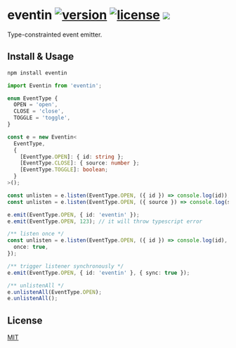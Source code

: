 # eventin [![version](https://img.shields.io/npm/v/eventin)](https://www.npmjs.com/package/eventin) [![license](https://img.shields.io/npm/l/eventin)](https://github.com/mebtte/react-lrc/blob/master/LICENSE) [![](https://img.shields.io/bundlephobia/minzip/eventin)](https://bundlephobia.com/result?p=eventin)

Type-constrainted event emitter.

## Install & Usage

```sh
npm install eventin
```

```ts
import Eventin from 'eventin';

enum EventType {
  OPEN = 'open',
  CLOSE = 'close',
  TOGGLE = 'toggle',
}

const e = new Eventin<
  EventType,
  {
    [EventType.OPEN]: { id: string };
    [EventType.CLOSE]: { source: number };
    [EventType.TOGGLE]: boolean;
  }
>();

const unlisten = e.listen(EventType.OPEN, ({ id }) => console.log(id));
const unlisten = e.listen(EventType.OPEN, ({ source }) => console.log(source)); // it will throw typescript error

e.emit(EventType.OPEN, { id: 'eventin' });
e.emit(EventType.OPEN, 123); // it will throw typescript error

/** listen once */
const unlisten = e.listen(EventType.OPEN, ({ id }) => console.log(id), {
  once: true,
});

/** trigger listener synchronously */
e.emit(EventType.OPEN, { id: 'eventin' }, { sync: true });

/** unlistenAll */
e.unlistenAll(EventType.OPEN);
e.unlistenAll();
```

## License

[MIT](./LICENSE)
